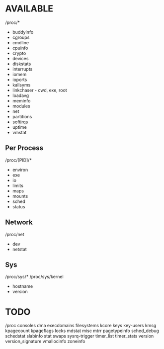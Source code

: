 AVAILABLE
=========
/proc/*
* buddyinfo
* cgroups
* cmdline
* cpuinfo
* crypto
* devices
* diskstats
* interrupts
* iomem
* ioports
* kallsyms
* linkchaser - cwd, exe, root
* loadavg
* meminfo
* modules
* net
* partitions
* softirqs
* uptime
* vmstat

Per Process
-----------
/proc/[PID]/*
* environ
* exe
* io
* limits
* maps
* mounts
* sched
* status

Network
-------
/proc/net
* dev
* netstat

Sys
---
/proc/sys/*
/proc/sys/kernel
* hostname
* version

TODO
====
/proc
consoles
dma
execdomains
filesystems
kcore
keys
key-users
kmsg
kpagecount
kpageflags
locks
mdstat
misc
mtrr
pagetypeinfo
sched_debug
schedstat
slabinfo
stat
swaps
sysrq-trigger
timer_list
timer_stats
version
version_signature
vmallocinfo
zoneinfo
